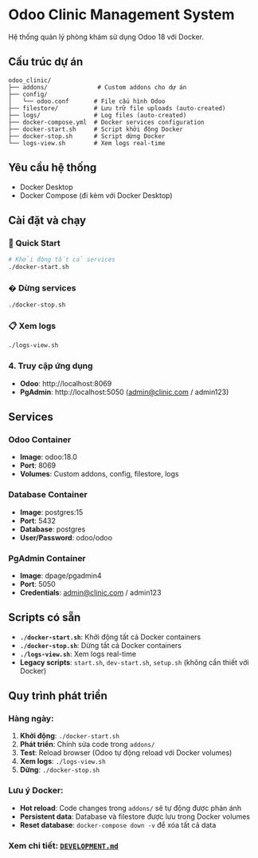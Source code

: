 # Odoo Clinic Management System

Hệ thống quản lý phòng khám sử dụng Odoo 18 với Docker.

## Cấu trúc dự án

```
odoo_clinic/
├── addons/              # Custom addons cho dự án
├── config/
│   └── odoo.conf       # File cấu hình Odoo
├── filestore/          # Lưu trữ file uploads (auto-created)
├── logs/               # Log files (auto-created)
├── docker-compose.yml  # Docker services configuration
├── docker-start.sh     # Script khởi động Docker
├── docker-stop.sh      # Script dừng Docker
└── logs-view.sh        # Xem logs real-time
```

## Yêu cầu hệ thống

- Docker Desktop
- Docker Compose (đi kèm với Docker Desktop)

## Cài đặt và chạy

### 🚀 Quick Start

```bash
# Khởi động tất cả services
./docker-start.sh
```

### � Dừng services

```bash
./docker-stop.sh
```

### 📋 Xem logs

```bash
./logs-view.sh
```

### 4. Truy cập ứng dụng

- **Odoo**: http://localhost:8069
- **PgAdmin**: http://localhost:5050 (admin@clinic.com / admin123)

## Services

### Odoo Container
- **Image**: odoo:18.0
- **Port**: 8069
- **Volumes**: Custom addons, config, filestore, logs

### Database Container  
- **Image**: postgres:15
- **Port**: 5432
- **Database**: postgres
- **User/Password**: odoo/odoo

### PgAdmin Container
- **Image**: dpage/pgadmin4
- **Port**: 5050
- **Credentials**: admin@clinic.com / admin123

## Scripts có sẵn

- **`./docker-start.sh`**: Khởi động tất cả Docker containers
- **`./docker-stop.sh`**: Dừng tất cả Docker containers  
- **`./logs-view.sh`**: Xem logs real-time
- **Legacy scripts**: `start.sh`, `dev-start.sh`, `setup.sh` (không cần thiết với Docker)

## Quy trình phát triển

### Hàng ngày:
1. **Khởi động**: `./docker-start.sh`
2. **Phát triển**: Chỉnh sửa code trong `addons/`
3. **Test**: Reload browser (Odoo tự động reload với Docker volumes)
4. **Xem logs**: `./logs-view.sh`
5. **Dừng**: `./docker-stop.sh`

### Lưu ý Docker:
- **Hot reload**: Code changes trong `addons/` sẽ tự động được phản ánh
- **Persistent data**: Database và filestore được lưu trong Docker volumes
- **Reset database**: `docker-compose down -v` để xóa tất cả data

### Xem chi tiết: [`DEVELOPMENT.md`](DEVELOPMENT.md)